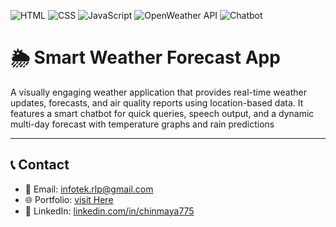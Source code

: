 ![HTML](https://img.shields.io/badge/HTML-5E5CFF?style=for-the-badge&logo=html5&logoColor=white)
![CSS](https://img.shields.io/badge/CSS-007ACC?style=for-the-badge&logo=css3&logoColor=white)
![JavaScript](https://img.shields.io/badge/JavaScript-F7DF1E?style=for-the-badge&logo=javascript&logoColor=black)
![OpenWeather API](https://img.shields.io/badge/API-OpenWeather-FF6F00?style=for-the-badge)
![Chatbot](https://img.shields.io/badge/Feature-Chatbot-teal?style=for-the-badge)

# 🌦️ Smart Weather Forecast App

A visually engaging weather application that provides real-time weather updates, forecasts, and air quality reports using location-based data. It features a smart chatbot for quick queries, speech output, and a dynamic multi-day forecast with temperature graphs and rain predictions

------------------------------------------------------------------------------

## 📞 Contact

- 📧 Email: [infotek.rlp@gmail.com](mailto:infotek.rlp@gmail.com)
- 🌐 Portfolio: [visit Here](https://earnchamp.github.io/Chinmaya-portfolio)
- 🔗 LinkedIn: [linkedin.com/in/chinmaya775](https://www.linkedin.com/in/chinmaya775/)
